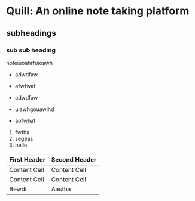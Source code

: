 # Quill: An online note taking platform

## subheadings

### sub sub heading

noteiuoahrfuioawh

- adwdfaw
- afwfwaf
- adwdfaw

- uiawhgouawihd
- aofwhaf

1. fwfha
2. segeas
3. hello

| First Header | Second Header |
| ------------ | ------------- |
| Content Cell | Content Cell  |
| Content Cell | Content Cell  |
| Bewdi        | Aastha        |
